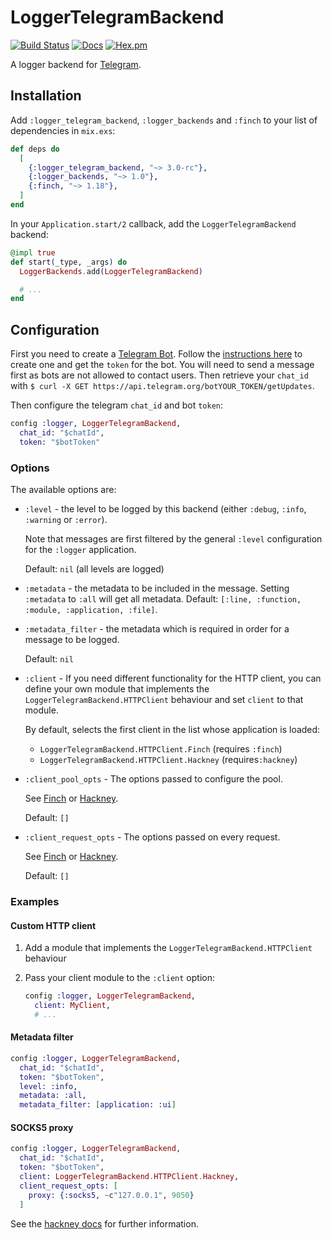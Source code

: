 # LoggerTelegramBackend

[![Build Status](https://github.com/adriankumpf/logger-telegram-backend/workflows/CI/badge.svg)](https://github.com/adriankumpf/logger-telegram-backend/actions)
[![Docs](https://img.shields.io/badge/hex-docs-green.svg?style=flat)](https://hexdocs.pm/logger_telegram_backend)
[![Hex.pm](https://img.shields.io/hexpm/v/logger_telegram_backend?color=%23714a94)](http://hex.pm/packages/logger_telegram_backend)

<!-- MDOC !-->

A logger backend for [Telegram](https://telegram.org/).

## Installation

Add `:logger_telegram_backend`, `:logger_backends` and `:finch` to your list of dependencies in `mix.exs`:

```elixir
def deps do
  [
    {:logger_telegram_backend, "~> 3.0-rc"},
    {:logger_backends, "~> 1.0"},
    {:finch, "~> 1.18"},
  ]
end
```

In your `Application.start/2` callback, add the `LoggerTelegramBackend` backend:

```elixir
@impl true
def start(_type, _args) do
  LoggerBackends.add(LoggerTelegramBackend)

  # ...
end
```

## Configuration

First you need to create a [Telegram Bot](https://core.telegram.org/bots). Follow the [instructions here](https://core.telegram.org/bots#6-botfather) to create one and get the `token` for the bot. You will need to send a message first as bots are not allowed to contact users. Then retrieve your `chat_id` with `$ curl -X GET https://api.telegram.org/botYOUR_TOKEN/getUpdates`.

Then configure the telegram `chat_id` and bot `token`:

```elixir
config :logger, LoggerTelegramBackend,
  chat_id: "$chatId",
  token: "$botToken"
```

### Options

The available options are:

- `:level` - the level to be logged by this backend (either `:debug`, `:info`, `:warning` or `:error`).

  Note that messages are first filtered by the general `:level` configuration for the `:logger` application.

  Default: `nil` (all levels are logged)

- `:metadata` - the metadata to be included in the message. Setting `:metadata` to `:all` will get all metadata.
  Default: `[:line, :function, :module, :application, :file]`.

- `:metadata_filter` - the metadata which is required in order for a message to be logged.

  Default: `nil`

- `:client` - If you need different functionality for the HTTP client, you can define your own module that implements the `LoggerTelegramBackend.HTTPClient` behaviour and set `client` to that module.

  By default, selects the first client in the list whose application is loaded:

  - `LoggerTelegramBackend.HTTPClient.Finch` (requires `:finch`)
  - `LoggerTelegramBackend.HTTPClient.Hackney` (requires`:hackney`)

- `:client_pool_opts` - The options passed to configure the pool.

  See [Finch](https://hexdocs.pm/finch/Finch.html#start_link/1) or [Hackney](https://hexdocs.pm/hackney/).

  Default: `[]`

- `:client_request_opts` - The options passed on every request.

  See [Finch](https://hexdocs.pm/finch/Finch.html#request/3) or [Hackney](https://hexdocs.pm/hackney/).

  Default: `[]`

### Examples

#### Custom HTTP client

1. Add a module that implements the `LoggerTelegramBackend.HTTPClient` behaviour
2. Pass your client module to the `:client` option:

   ```elixir
   config :logger, LoggerTelegramBackend,
     client: MyClient,
     # ...
   ```

#### Metadata filter

```elixir
config :logger, LoggerTelegramBackend,
  chat_id: "$chatId",
  token: "$botToken",
  level: :info,
  metadata: :all,
  metadata_filter: [application: :ui]
```

#### SOCKS5 proxy

```elixir
config :logger, LoggerTelegramBackend,
  chat_id: "$chatId",
  token: "$botToken",
  client: LoggerTelegramBackend.HTTPClient.Hackney,
  client_request_opts: [
    proxy: {:socks5, ~c"127.0.0.1", 9050}
  ]
```

See the [hackney docs](https://github.com/benoitc/hackney#proxy-a-connection) for further information.
